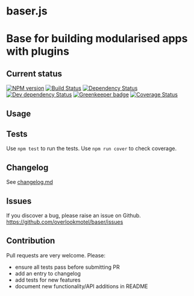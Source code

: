 # baser.js

# Base for building modularised apps with plugins

## Current status

[![NPM version](https://img.shields.io/npm/v/baser.svg)](https://www.npmjs.com/package/baser)
[![Build Status](https://img.shields.io/travis/overlookmotel/baser/master.svg)](http://travis-ci.org/overlookmotel/baser)
[![Dependency Status](https://img.shields.io/david/overlookmotel/baser.svg)](https://david-dm.org/overlookmotel/baser)
[![Dev dependency Status](https://img.shields.io/david/dev/overlookmotel/baser.svg)](https://david-dm.org/overlookmotel/baser)
[![Greenkeeper badge](https://badges.greenkeeper.io/overlookmotel/baser.svg)](https://greenkeeper.io/)
[![Coverage Status](https://img.shields.io/coveralls/overlookmotel/baser/master.svg)](https://coveralls.io/r/overlookmotel/baser)

## Usage

## Tests

Use `npm test` to run the tests. Use `npm run cover` to check coverage.

## Changelog

See [changelog.md](https://github.com/overlookmotel/baser/blob/master/changelog.md)

## Issues

If you discover a bug, please raise an issue on Github. https://github.com/overlookmotel/baser/issues

## Contribution

Pull requests are very welcome. Please:

* ensure all tests pass before submitting PR
* add an entry to changelog
* add tests for new features
* document new functionality/API additions in README

